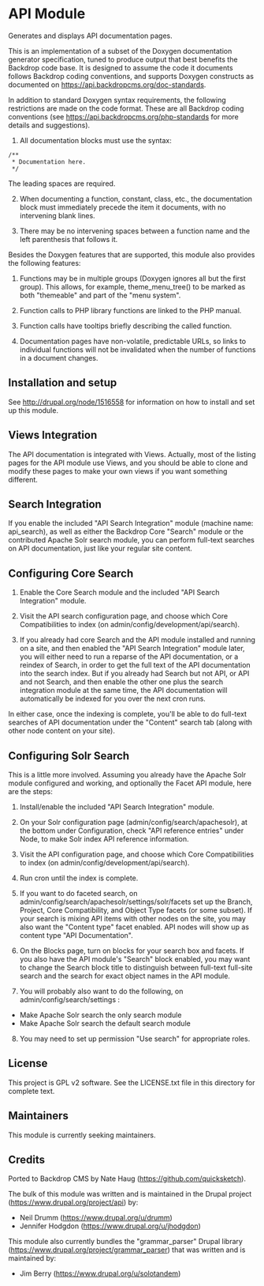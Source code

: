 API Module
==========

Generates and displays API documentation pages.

This is an implementation of a subset of the Doxygen documentation generator
specification, tuned to produce output that best benefits the Backdrop code base.
It is designed to assume the code it documents follows Backdrop coding
conventions, and supports Doxygen constructs as documented on
https://api.backdropcms.org/doc-standards.

In addition to standard Doxygen syntax requirements, the following restrictions
are made on the code format. These are all Backdrop coding conventions (see
https://api.backdropcms.org/php-standards for more details and suggestions).

1. All documentation blocks must use the syntax:
```
/**
 * Documentation here.
 */
```
   The leading spaces are required.

2. When documenting a function, constant, class, etc., the documentation block
   must immediately precede the item it documents, with no intervening blank
   lines.

3. There may be no intervening spaces between a function name and the left
   parenthesis that follows it.

Besides the Doxygen features that are supported, this module also provides the
following features:

1. Functions may be in multiple groups (Doxygen ignores all but the first
   group). This allows, for example, theme_menu_tree() to be marked as both
   "themeable" and part of the "menu system".

2. Function calls to PHP library functions are linked to the PHP manual.

3. Function calls have tooltips briefly describing the called function.

4. Documentation pages have non-volatile, predictable URLs, so links to
   individual functions will not be invalidated when the number of functions in
   a document changes.


Installation and setup
----------------------

See http://drupal.org/node/1516558 for information on how to install and set up
this module.


Views Integration
-----------------

The API documentation is integrated with Views. Actually, most of the
listing pages for the API module use Views, and you should be able to clone
and modify these pages to make your own views if you want something different.


Search Integration
------------------

If you enable the included "API Search Integration" module (machine name:
api_search), as well as either the Backdrop Core "Search" module or the
contributed Apache Solr search module, you can perform full-text searches
on API documentation, just like your regular site content.


Configuring Core Search
-----------------------

1. Enable the Core Search module and the included "API Search Integration"
module.

2. Visit the API search configuration page, and choose which Core
Compatibilities to index (on admin/config/development/api/search).

3. If you already had core Search and the API module installed and running on a
site, and then enabled the "API Search Integration" module later, you will
either need to run a reparse of the API documentation, or a reindex of Search,
in order to get the full text of the API documentation into the search index.
But if you already had Search but not API, or API and not Search, and then
enable the other one plus the search integration module at the same time, the
API documentation will automatically be indexed for you over the next cron
runs.

In either case, once the indexing is complete, you'll be able to do full-text
searches of API documentation under the "Content" search tab (along with other
node content on your site).


Configuring Solr Search
-----------------------

This is a little more involved. Assuming you already have the Apache Solr
module configured and working, and optionally the Facet API module,
here are the steps:

1. Install/enable the included "API Search Integration" module.

2. On your Solr configuration page (admin/config/search/apachesolr), at the
bottom under Configuration, check "API reference entries" under Node, to
make Solr index API reference information.

3. Visit the API configuration page, and choose which Core
Compatibilities to index (on admin/config/development/api/search).

4. Run cron until the index is complete.

5. If you want to do faceted search, on
  admin/config/search/apachesolr/settings/solr/facets
set up the Branch, Project, Core Compatibility, and Object Type facets (or
some subset). If your search is mixing API items with other nodes on the
site, you may also want the "Content type" facet enabled. API nodes will
show up as content type "API Documentation".

6. On the Blocks page, turn on blocks for your search box and facets. If you
also have the API module's "Search" block enabled, you may want to change
the Search block title to distinguish between full-text full-site search and the
search for exact object names in the API module.

7. You will probably also want to do the following, on
admin/config/search/settings :
- Make Apache Solr search the only search module
- Make Apache Solr search the default search module

8. You may need to set up permission "Use search" for appropriate roles.

License
-------

This project is GPL v2 software. See the LICENSE.txt file in this directory for
complete text.

Maintainers
-----------

This module is currently seeking maintainers.

Credits
-------

Ported to Backdrop CMS by Nate Haug (https://github.com/quicksketch).

The bulk of this module was written and is maintained in the Drupal project
(https://www.drupal.org/project/api) by:

- Neil Drumm (https://www.drupal.org/u/drumm)
- Jennifer Hodgdon (https://www.drupal.org/u/jhodgdon)

This module also currently bundles the "grammar_parser" Drupal library
(https://www.drupal.org/project/grammar_parser) that was written and is
maintained by:

- Jim Berry (https://www.drupal.org/u/solotandem)
